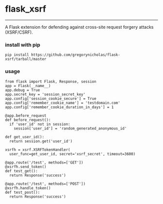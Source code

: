 # flask_xsrf
--------------

A Flask extension for defending against cross-site request forgery attacks (XSRF/CSRF).

### install with pip

    pip install https://github.com/gregorynicholas/flask-xsrf/tarball/master

### usage

    from flask import Flask, Response, session
    app = Flask(__name__)
    app.debug = True
    app.secret_key = 'session_secret_key'
    app.config['session_cookie_secure'] = True
    app.config['remember_cookie_name'] = 'testdomain.com'
    app.config['remember_cookie_duration_in_days'] = 1

    @app.before_request
    def before_request():
      if 'user_id' not in session:
        session['user_id'] = 'random_generated_anonymous_id'

    def get_user_id():
      return session.get('user_id')

    xsrfh = xsrf.XSRFTokenHandler(
      user_func=get_user_id, secret='xsrf_secret', timeout=3600)

    @app.route('/test', methods=['GET'])
    @xsrfh.send_token()
    def test_get():
      return Response('success')

    @app.route('/test', methods=['POST'])
    @xsrfh.handle_token()
    def test_post():
      return Response('success')
